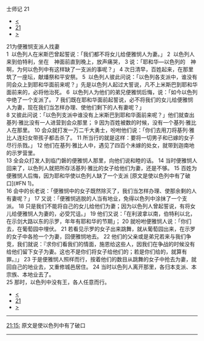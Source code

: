 ﻿





 士师记 21




* [<](bible/JDG20.md)
* [21](bible/JDG.md)
* [>](bible/RUT01.md)



 
21为便雅悯支派人找妻  
1  以色列人在米斯巴曾起誓说：「我们都不将女儿给便雅悯人为妻。」 
2  以色列人来到伯特利，坐在　神面前直到晚上，放声痛哭， 
3 说：「耶和华—以色列的　神啊，为何以色列中有这样缺了一支派的事呢？」 
4 次日清早，百姓起来，在那里筑了一座坛，献燔祭和平安祭。 
5  以色列人彼此问说：「以色列各支派中，谁没有同会众上到耶和华面前来呢？」先是以色列人起过大誓说，凡不上米斯巴到耶和华面前来的，必将他治死。 
6  以色列人为他们的弟兄便雅悯后悔，说：「如今以色列中绝了一个支派了。 
7 我们既在耶和华面前起誓说，必不将我们的女儿给便雅悯人为妻，现在我们当怎样办理、使他们剩下的人有妻呢？」  
8 又彼此问说：「以色列支派中谁没有上米斯巴到耶和华面前来呢？」他们就查出基列·雅比没有一人进营到会众那里； 
9 因为百姓被数的时候，没有一个基列·雅比人在那里。 
10 会众就打发一万二千大勇士，吩咐他们说：「你们去用刀将基列·雅比人连妇女带孩子都击杀了。 
11 所当行的就是这样：要将一切男子和已嫁的女子尽行杀戮。」 
12 他们在基列·雅比人中，遇见了四百个未嫁的处女，就带到迦南地的示罗营里。  
13 全会众打发人到临门磐的便雅悯人那里，向他们说和睦的话。 
14 当时便雅悯人回来了，以色列人就把所存活基列·雅比的女子给他们为妻，还是不够。 
15 百姓为便雅悯人后悔，因为耶和华使以色列人缺了一个支派 [原文是使以色列中有了破口](#FN
1)。  
16 会中的长老说：「便雅悯中的女子既然除灭了，我们当怎样办理、使那余剩的人有妻呢？」 
17 又说：「便雅悯逃脱的人当有地业，免得以色列中涂抹了一个支派。 
18 只是我们不能将自己的女儿给他们为妻；因为以色列人曾起誓说，有将女儿给便雅悯人为妻的，必受咒诅。」 
19 他们又说：「在利波拿以南，伯特利以北，在示剑大路以东的示罗，年年有耶和华的节期」； 
20 就吩咐便雅悯人说：「你们去，在葡萄园中埋伏。 
21 若看见示罗的女子出来跳舞，就从葡萄园出来，在示罗的女子中各抢一个为妻，回便雅悯地去。 
22 他们的父亲或是弟兄若来与我们争竞，我们就说：『求你们看我们的情面，施恩给这些人，因我们在争战的时候没有给他们留下女子为妻。这也不是你们将女子给他们的；若是你们给的，就算有罪。』」 
23 于是便雅悯人照样而行，按着他们的数目从跳舞的女子中抢去为妻，就回自己的地业去，又重修城邑居住。 
24 当时以色列人离开那里，各归本支派、本宗族、本地业去了。  
25 那时，以色列中没有王，各人任意而行。 
* [<](bible/JDG20.md)
* [21](bible/JDG.md)
* [>](bible/RUT01.md)





---


[21:15:](#V15)
原文是使以色列中有了破口




---









